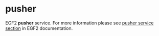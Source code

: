 # pusher

EGF2 **pusher** service. For more information please see [pusher service section](http://doc.eigengraph.com/#pusher70) in EGF2 documentation.
